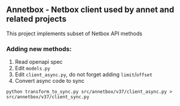 ## Annetbox - Netbox client used by annet and related projects

This project implements subset of Netbox API methods

### Adding new methods:

1. Read openapi spec
2. Edit `models.py`
3. Edit `client_async.py`, do not forget adding `limit`/`offset`
4. Convert async code to sync

```shell
python transform_to_sync.py src/annetbox/v37/client_async.py > src/annetbox/v37/client_sync.py
```